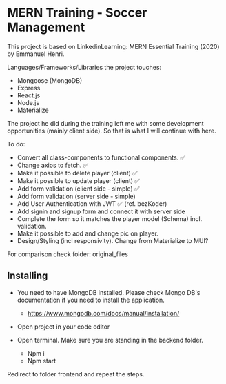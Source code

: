# MERN Training - Soccer Management

This project is based on LinkedinLearning: MERN Essential Training (2020) by Emmanuel Henri.

Languages/Frameworks/Libraries the project touches:

* Mongoose (MongoDB)
* Express
* React.js
* Node.js
* Materialize

The project he did during the training left me with some development opportunities (mainly client side). So that is what I will continue with here.

To do:

* Convert all class-components to functional components. ✅
* Change axios to fetch. ✅
* Make it possible to delete player (client) ✅
* Make it possible to update player (client) ✅
* Add form validation (client side - simple) ✅
* Add form validation (server side - simple) 
* Add User Authentication with JWT ✅ (ref. bezKoder)
* Add signin and signup form and connect it with server side
* Complete the form so it matches the player model (Schema) incl. validation.
* Make it possible to add and change pic on player. 
* Design/Styling (incl responsivity). Change from Materialize to MUI?


For comparison check folder: original_files


## Installing

* You need to have MongoDB installed. Please check Mongo DB's documentation if you need to install the application.
    - https://www.mongodb.com/docs/manual/installation/

* Open project in your code editor

* Open terminal. Make sure you are standing in the backend folder.
    -	Npm i
    -	Npm start

Redirect to folder frontend and repeat the steps. 


